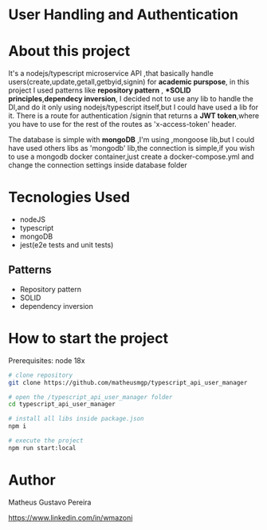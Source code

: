 # User Handling and Authentication

# About this project

It's a nodejs/typescript microservice API ,that basically handle users(create,update,getall,getbyid,signin) for **academic purspose**,
in this project I used patterns like **repository pattern** , **\*SOLID principles**,**dependecy inversion**,
I decided not to use any lib to handle the DI,and do it only using nodejs/typescript itself,but I could have used a lib for it.
There is a route for authentication /signin that returns a **JWT token**,where you have to use for the rest of the routes as 'x-access-token' header.

The database is simple with **mongoDB** ,I'm using ,mongoose lib,but I could have used others libs as 'mongodb' lib,the connection is simple,if you wish
to use a mongodb docker container,just create a docker-compose.yml and change the connection settings inside database folder

# Tecnologies Used

- nodeJS
- typescript
- mongoDB
- jest(e2e tests and unit tests)

## Patterns

- Repository pattern
- SOLID
- dependency inversion

# How to start the project

Prerequisites: node 18x

```bash
# clone repository
git clone https://github.com/matheusmgp/typescript_api_user_manager

# open the /typescript_api_user_manager folder
cd typescript_api_user_manager

# install all libs inside package.json
npm i

# execute the project
npm run start:local
```

# Author

Matheus Gustavo Pereira

https://www.linkedin.com/in/wmazoni
